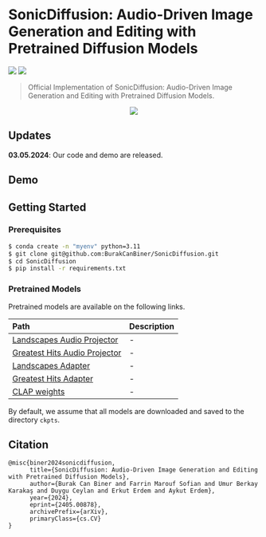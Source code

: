 # SonicDiffusion: Audio-Driven Image Generation and Editing with Pretrained Diffusion Models

<a href="https://arxiv.org/abs/2405.00878"><img src="https://img.shields.io/badge/arXiv-2307.08397-b31b1b.svg"></a> <a href="https://cyberiada.github.io/SonicDiffusion/"><img src="https://img.shields.io/badge/Project_Page-purple"></a>

>Official Implementation of SonicDiffusion: Audio-Driven Image Generation and Editing with Pretrained Diffusion Models.

<p align="center">
<img src="assets/teaser.png"/>  
</p>

## Updates
**03.05.2024**: Our code and demo are released.

## Demo


## Getting Started

### Prerequisites

```bash
$ conda create -n "myenv" python=3.11
$ git clone git@github.com:BurakCanBiner/SonicDiffusion.git
$ cd SonicDiffusion
$ pip install -r requirements.txt
```

### Pretrained Models

Pretrained models are available on the following links. 

| Path | Description
| :--- | :----------
|[Landscapes Audio Projector](https://drive.google.com/file/d/1ilIDUjGdScJD4UIG-cq3rKwW9yk5S2In/view?usp=sharing) | -
|[Greatest Hits Audio Projector ](https://drive.google.com/file/d/1uoOsJcT0bC-_zNDbhcj6iaxLJBN-LFao/view?usp=sharing) |  -
|[Landscapes Adapter](https://drive.google.com/file/d/1lpov3PNiiA8YIebi04DoAHv5gRZfdUP6/view?usp=sharing) | -
|[Greatest Hits Adapter](https://drive.google.com/file/d/1enZoJ_Uon_mnCI36uEoumujAqPwkweh6/view?usp=sharing) | -
|[CLAP weights ](https://zenodo.org/records/8378278/files/CLAP_weights_2022.pth?download=1) | -


By default, we assume that all models are downloaded and saved to the directory `ckpts`.


## Citation

```
@misc{biner2024sonicdiffusion,
      title={SonicDiffusion: Audio-Driven Image Generation and Editing with Pretrained Diffusion Models}, 
      author={Burak Can Biner and Farrin Marouf Sofian and Umur Berkay Karakaş and Duygu Ceylan and Erkut Erdem and Aykut Erdem},
      year={2024},
      eprint={2405.00878},
      archivePrefix={arXiv},
      primaryClass={cs.CV}
}
```
